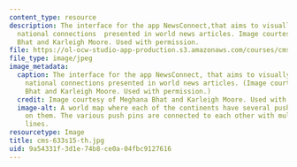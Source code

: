 ```yaml
---
content_type: resource
description: The interface for the app NewsConnect,that aims to visually represent
  national connections  presented in world news articles. Image courtesy of Meghana
  Bhat and Karleigh Moore. Used with permission.
file: https://ol-ocw-studio-app-production.s3.amazonaws.com/courses/cms-633-digital-humanities-spring-2015/9a54331f3d1e74b8ce0a04fbc9127616_cms-633s15-th.jpg
file_type: image/jpeg
image_metadata:
  caption: The interface for the app NewsConnect, that aims to visually represent
    national connections presented in world news articles. (Image courtesy of Meghana
    Bhat and Karleigh Moore. Used with permission.)
  credit: Image courtesy of Meghana Bhat and Karleigh Moore. Used with permission.
  image-alt: A world map where each of the continents have several push pin icons
    on them. The various push pins are connected to each other with multi-colored
    lines.
resourcetype: Image
title: cms-633s15-th.jpg
uid: 9a54331f-3d1e-74b8-ce0a-04fbc9127616
---
```

